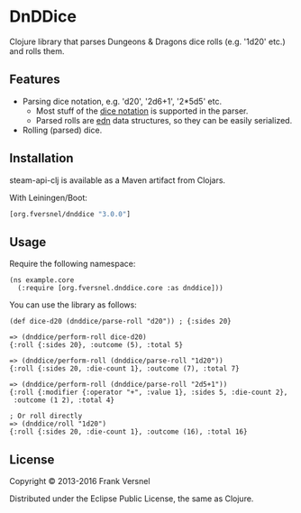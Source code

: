 # DnDDice

Clojure library that parses Dungeons & Dragons dice rolls (e.g. '1d20' etc.)
and rolls them.

## Features

* Parsing dice notation, e.g. 'd20', '2d6+1', '2*5d5' etc. 
	* Most stuff of the [dice
	  notation](http://en.wikipedia.org/wiki/Dice_notation) is supported in
	  the parser.
	* Parsed rolls are [edn](https://github.com/edn-format/edn) data
	  structures, so they can be easily serialized.
* Rolling (parsed) dice.

## Installation

steam-api-clj is available as a Maven artifact from Clojars.

With Leiningen/Boot:

```clojure
[org.fversnel/dnddice "3.0.0"]
```

## Usage

Require the following namespace:

	(ns example.core
	  (:require [org.fversnel.dnddice.core :as dnddice]))

You can use the library as follows:

	(def dice-d20 (dnddice/parse-roll "d20")) ; {:sides 20}

	=> (dnddice/perform-roll dice-d20)
	{:roll {:sides 20}, :outcome (5), :total 5}

	=> (dnddice/perform-roll (dnddice/parse-roll "1d20"))
	{:roll {:sides 20, :die-count 1}, :outcome (7), :total 7}

	=> (dnddice/perform-roll (dnddice/parse-roll "2d5+1"))
	{:roll {:modifier {:operator "+", :value 1}, :sides 5, :die-count 2},
	 :outcome (1 2), :total 4}

	; Or roll directly
	=> (dnddice/roll "1d20")
	{:roll {:sides 20, :die-count 1}, :outcome (16), :total 16}

## License

Copyright © 2013-2016 Frank Versnel

Distributed under the Eclipse Public License, the same as Clojure.
